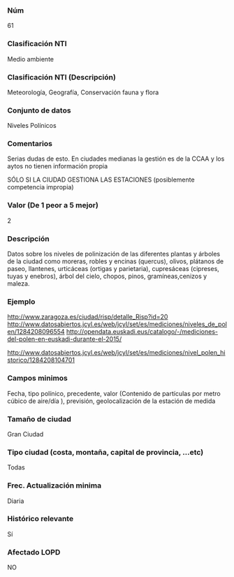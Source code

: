 ### Núm
61
### Clasificación NTI
Medio ambiente
### Clasificación NTI (Descripción)
Meteorología, Geografía, Conservación fauna y flora
### Conjunto de datos
Niveles Polínicos
### Comentarios
Serias dudas de esto. En ciudades medianas la gestión es de la CCAA y los aytos no tienen información propia
 
SÓLO SI LA CIUDAD GESTIONA LAS ESTACIONES (posiblemente competencia impropia)
### Valor (De 1 peor a 5 mejor)
2
### Descripción
Datos sobre los niveles de polinización de las diferentes plantas y árboles de la ciudad como moreras, robles y encinas (quercus), olivos, plátanos de paseo, llantenes, urticáceas (ortigas y parietaria), cupresáceas (cipreses, tuyas y enebros), árbol del cielo, chopos, pinos, gramíneas,cenizos y maleza.
### Ejemplo
http://www.zaragoza.es/ciudad/risp/detalle_Risp?id=20   http://www.datosabiertos.jcyl.es/web/jcyl/set/es/mediciones/niveles_de_polen/1284208096554   http://opendata.euskadi.eus/catalogo/-/mediciones-del-polen-en-euskadi-durante-el-2015/
 
 http://www.datosabiertos.jcyl.es/web/jcyl/set/es/mediciones/nivel_polen_historico/1284208104701
### Campos minimos
Fecha, tipo polínico, precedente, valor (Contenido de partículas por metro cúbico de aire/día ), previsión, geolocalización de la estación de medida
### Tamaño de ciudad
Gran Ciudad
### Tipo ciudad (costa, montaña, capital de provincia, …etc)
Todas
### Frec. Actualización minima
Diaria
### Histórico relevante
Sí
### Afectado LOPD
NO
